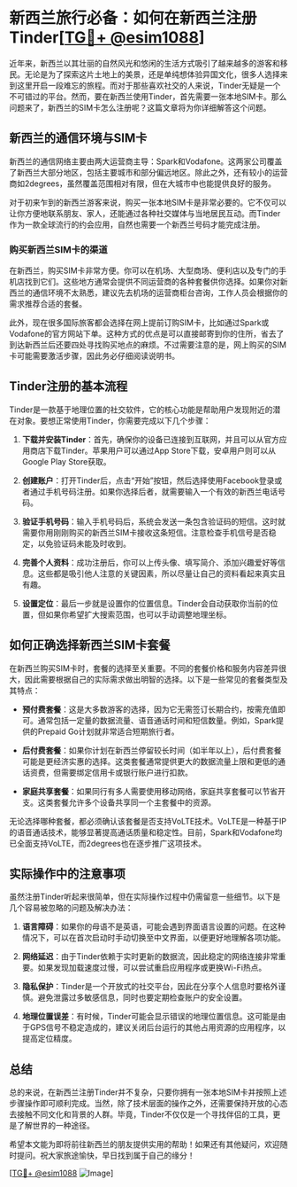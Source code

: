 # 新西兰旅行必备：如何在新西兰注册Tinder[[TG💪+ @esim1088](https://t.me/s/esim1088)]

近年来，新西兰以其壮丽的自然风光和悠闲的生活方式吸引了越来越多的游客和移民。无论是为了探索这片土地上的美景，还是单纯想体验异国文化，很多人选择来到这里开启一段难忘的旅程。而对于那些喜欢社交的人来说，Tinder无疑是一个不可错过的平台。然而，要在新西兰使用Tinder，首先需要一张本地SIM卡。那么问题来了，新西兰的SIM卡怎么注册呢？这篇文章将为你详细解答这个问题。

## 新西兰的通信环境与SIM卡

新西兰的通信网络主要由两大运营商主导：Spark和Vodafone。这两家公司覆盖了新西兰大部分地区，包括主要城市和部分偏远地区。除此之外，还有较小的运营商如2degrees，虽然覆盖范围相对有限，但在大城市中也能提供良好的服务。

对于初来乍到的新西兰游客来说，购买一张本地SIM卡是非常必要的。它不仅可以让你方便地联系朋友、家人，还能通过各种社交媒体与当地居民互动。而Tinder作为一款全球流行的约会应用，自然也需要一个新西兰号码才能完成注册。

### 购买新西兰SIM卡的渠道

在新西兰，购买SIM卡非常方便。你可以在机场、大型商场、便利店以及专门的手机店找到它们。这些地方通常会提供不同运营商的各种套餐供你选择。如果你对新西兰的通信环境不太熟悉，建议先去机场的运营商柜台咨询，工作人员会根据你的需求推荐合适的套餐。

此外，现在很多国际旅客都会选择在网上提前订购SIM卡，比如通过Spark或Vodafone的官方网站下单。这种方式的优点是可以直接邮寄到你的住所，省去了到达新西兰后还要四处寻找购买地点的麻烦。不过需要注意的是，网上购买的SIM卡可能需要激活步骤，因此务必仔细阅读说明书。

## Tinder注册的基本流程

Tinder是一款基于地理位置的社交软件，它的核心功能是帮助用户发现附近的潜在对象。要想正常使用Tinder，你需要完成以下几个步骤：

1. **下载并安装Tinder**：首先，确保你的设备已连接到互联网，并且可以从官方应用商店下载Tinder。苹果用户可以通过App Store下载，安卓用户则可以从Google Play Store获取。

2. **创建账户**：打开Tinder后，点击“开始”按钮，然后选择使用Facebook登录或者通过手机号码注册。如果你选择后者，就需要输入一个有效的新西兰电话号码。

3. **验证手机号码**：输入手机号码后，系统会发送一条包含验证码的短信。这时就需要你用刚刚购买的新西兰SIM卡接收这条短信。注意检查手机信号是否稳定，以免验证码未能及时收到。

4. **完善个人资料**：成功注册后，你可以上传头像、填写简介、添加兴趣爱好等信息。这些都是吸引他人注意的关键因素，所以尽量让自己的资料看起来真实且有趣。

5. **设置定位**：最后一步就是设置你的位置信息。Tinder会自动获取你当前的位置，但如果你希望扩大搜索范围，也可以手动调整地理坐标。

## 如何正确选择新西兰SIM卡套餐

在新西兰购买SIM卡时，套餐的选择至关重要。不同的套餐价格和服务内容差异很大，因此需要根据自己的实际需求做出明智的选择。以下是一些常见的套餐类型及其特点：

- **预付费套餐**：这是大多数游客的选择，因为它无需签订长期合约，按需充值即可。通常包括一定量的数据流量、语音通话时间和短信数量。例如，Spark提供的Prepaid Go计划就非常适合短期旅行者。
  
- **后付费套餐**：如果你计划在新西兰停留较长时间（如半年以上），后付费套餐可能是更经济实惠的选择。这类套餐通常提供更大的数据流量上限和更低的通话资费，但需要绑定信用卡或银行账户进行扣款。

- **家庭共享套餐**：如果同行有多人需要使用移动网络，家庭共享套餐可以节省开支。这类套餐允许多个设备共享同一个主套餐中的资源。

无论选择哪种套餐，都必须确认该套餐是否支持VoLTE技术。VoLTE是一种基于IP的语音通话技术，能够显著提高通话质量和稳定性。目前，Spark和Vodafone均已全面支持VoLTE，而2degrees也在逐步推广这项技术。

## 实际操作中的注意事项

虽然注册Tinder听起来很简单，但在实际操作过程中仍需留意一些细节。以下是几个容易被忽略的问题及解决办法：

1. **语言障碍**：如果你的母语不是英语，可能会遇到界面语言设置的问题。在这种情况下，可以在首次启动时手动切换至中文界面，以便更好地理解各项功能。

2. **网络延迟**：由于Tinder依赖于实时更新的数据流，因此稳定的网络连接非常重要。如果发现加载速度过慢，可以尝试重启应用程序或更换Wi-Fi热点。

3. **隐私保护**：Tinder是一个开放式的社交平台，因此在分享个人信息时要格外谨慎。避免泄露过多敏感信息，同时也要定期检查账户的安全设置。

4. **地理位置误差**：有时候，Tinder可能会显示错误的地理位置信息。这可能是由于GPS信号不稳定造成的，建议关闭后台运行的其他占用资源的应用程序，以提高定位精度。

## 总结

总的来说，在新西兰注册Tinder并不复杂，只要你拥有一张本地SIM卡并按照上述步骤操作即可顺利完成。当然，除了技术层面的操作之外，还需要保持开放的心态去接触不同文化和背景的人群。毕竟，Tinder不仅仅是一个寻找伴侣的工具，更是了解世界的一种途径。

希望本文能为即将前往新西兰的朋友提供实用的帮助！如果还有其他疑问，欢迎随时提问。祝大家旅途愉快，早日找到属于自己的缘分！

[[TG💪+ @esim1088](https://t.me/s/esim1088) ![Image](https://i.postimg.cc/4NQfJmqS/Snipaste-2025-05-13-00-14-12.png)]